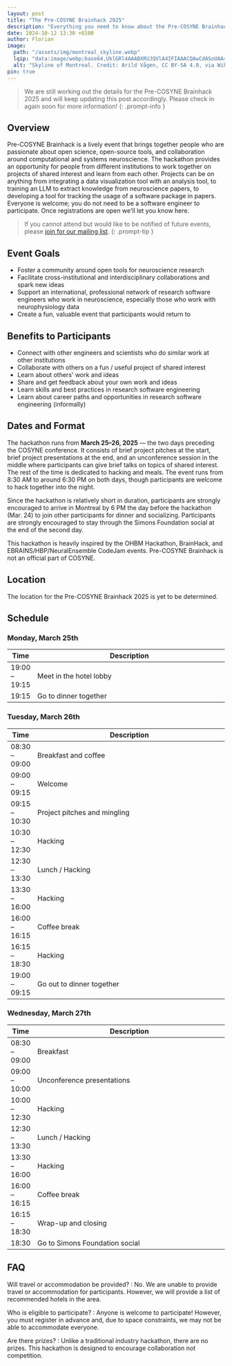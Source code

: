 ```yaml
---
layout: post
title: "The Pre-COSYNE Brainhack 2025"
description: "Everything you need to know about the Pre-COSYNE Brainhack 2025 in Montreal, Canada."
date: 2024-10-12 13:30 +0100
author: Florian
image:
  path: "/assets/img/montreal_skyline.webp"
  lqip: "data:image/webp;base64,UklGRl4AAABXRUJQVlA4IFIAAACQAwCdASoUAAsAPzmGulQvKSWjMAgB4CcJR3ADjuIAFAEoulPQAP7odBAdzRndKKaf19MZ3ww/k8wWLeFEeoH8CRIG1oyPbyr7thiwwY71WgAA"
  alt: "Skyline of Montreal. Credit: Arild Vågen, CC BY-SA 4.0, via Wikimedia Commons."
pin: true
---
```


> We are still working out the details for the Pre-COSYNE Brainhack 2025 and will keep updating this post accordingly.
> Please check in again soon for more information!
{: .prompt-info }

Overview
--------

Pre-COSYNE Brainhack is a lively event that brings together people who are passionate about open science, open-source tools, and collaboration around computational and systems neuroscience.
The hackathon provides an opportunity for people from different institutions to work together on projects of shared interest and learn from each other.
Projects can be on anything from integrating a data visualization tool with an analysis tool, to training an LLM to extract knowledge from neuroscience papers, to developing a tool for tracking the usage of a software package in papers.
Everyone is welcome; you do not need to be a software engineer to participate. 
Once registrations are open we'll let you know here.

> If you cannot attend but would like to be notified of future events, please [join for our mailing list](https://docs.google.com/forms/d/e/1FAIpQLSdH_LikO1-7HiVcM-Utu9r_0GEWcSiuwcFLck7f9zZgKC9OOw/viewform?usp=sf_link).
{: .prompt-tip }

Event Goals
-----------

* Foster a community around open tools for neuroscience research
* Facilitate cross-institutional and interdisciplinary collaborations and spark new ideas
* Support an international, professional network of research software engineers who work in neuroscience, especially those who work with neurophysiology data
* Create a fun, valuable event that participants would return to

Benefits to Participants
------------------------

* Connect with other engineers and scientists who do similar work at other institutions
* Collaborate with others on a fun / useful project of shared interest
* Learn about others' work and ideas
* Share and get feedback about your own work and ideas
* Learn skills and best practices in research software engineering
* Learn about career paths and opportunities in research software engineering (informally)

Dates and Format
----------------

The hackathon runs from **March 25–26, 2025** — the two days preceding the COSYNE conference.
It consists of brief project pitches at the start, brief project presentations at the end, and an unconference session in the middle where participants can give brief talks on topics of shared interest. The rest of the time is dedicated to hacking and meals.
The event runs from 8:30 AM to around 6:30 PM on both days, though participants are welcome to hack together into the night.

Since the hackathon is relatively short in duration, participants are strongly encouraged to arrive in Montreal by 6 PM the day before the hackathon (Mar. 24) to join other participants for dinner and socializing.
Participants are strongly encouraged to stay through the Simons Foundation social at the end of the second day.

This hackathon is heavily inspired by the OHBM Hackathon, BrainHack, and EBRAINS/HBP/NeuralEnsemble CodeJam events.
Pre-COSYNE Brainhack is not an official part of COSYNE.

Location
--------

The location for the Pre-COSYNE Brainhack 2025 is yet to be determined.

Schedule
--------

<style>
table th:nth-of-type(2) {
    width: 99%;
}
</style>

### Monday, March 25th

| Time          | Description             |
| ------------- | ----------------------- |
| 19:00 – 19:15 | Meet in the hotel lobby |
| 19:15         | Go to dinner together   |


### Tuesday, March 26th

| Time          | Description                  |
| ------------- | ---------------------------- |
| 08:30 – 09:00 | Breakfast and coffee         |
| 09:00 – 09:15 | Welcome                      |
| 09:15 – 10:30 | Project pitches and mingling |
| 10:30 – 12:30 | Hacking                      |
| 12:30 – 13:30 | Lunch / Hacking              |
| 13:30 – 16:00 | Hacking                      |
| 16:00 – 16:15 | Coffee break                 |
| 16:15 – 18:30 | Hacking                      |
| 19:00 – 09:15 | Go out to dinner together    |


### Wednesday, March 27th

| Time          | Description                    |
| ------------- | ------------------------------ |
| 08:30 – 09:00 | Breakfast                      |
| 09:00 – 10:00 | Unconference presentations     |
| 10:00 – 12:30 | Hacking                        |
| 12:30 – 13:30 | Lunch / Hacking                |
| 13:30 – 16:00 | Hacking                        |
| 16:00 – 16:15 | Coffee break                   |
| 16:15 – 18:30 | Wrap-up and closing            |
| 18:30         | Go to Simons Foundation social |


FAQ
---

Will travel or accommodation be provided?
: No. We are unable to provide travel or accommodation for participants. However, we will provide a list of recommended hotels in the area.

Who is eligible to participate?
: Anyone is welcome to participate! However, you must register in advance and, due to space constraints, we may not be able to accommodate everyone.

Are there prizes?
: Unlike a traditional industry hackathon, there are no prizes. This hackathon is designed to encourage collaboration not competition.
